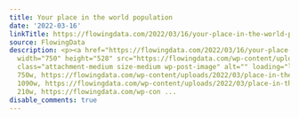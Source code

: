 ```yaml
---
title: Your place in the world population
date: '2022-03-16'
linkTitle: https://flowingdata.com/2022/03/16/your-place-in-the-world-population/
source: FlowingData
description: <p><a href="https://flowingdata.com/2022/03/16/your-place-in-the-world-population/"><img
  width="750" height="528" src="https://flowingdata.com/wp-content/uploads/2022/03/place-in-the-population-750x528.png"
  class="attachment-medium size-medium wp-post-image" alt="" loading="lazy" srcset="https://flowingdata.com/wp-content/uploads/2022/03/place-in-the-population-750x528.png
  750w, https://flowingdata.com/wp-content/uploads/2022/03/place-in-the-population-1090x768.png
  1090w, https://flowingdata.com/wp-content/uploads/2022/03/place-in-the-population-210x148.png
  210w, https://flowingdata.com/wp-con ...
disable_comments: true
---
```

<p><a href="https://flowingdata.com/2022/03/16/your-place-in-the-world-population/"><img width="750" height="528" src="https://flowingdata.com/wp-content/uploads/2022/03/place-in-the-population-750x528.png" class="attachment-medium size-medium wp-post-image" alt="" loading="lazy" srcset="https://flowingdata.com/wp-content/uploads/2022/03/place-in-the-population-750x528.png 750w, https://flowingdata.com/wp-content/uploads/2022/03/place-in-the-population-1090x768.png 1090w, https://flowingdata.com/wp-content/uploads/2022/03/place-in-the-population-210x148.png 210w, https://flowingdata.com/wp-con ...